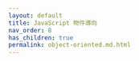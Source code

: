 ```yaml
---
layout: default
title: JavaScript 物件導向
nav_order: 8
has_children: true
permalink: object-oriented.md.html
---
```

